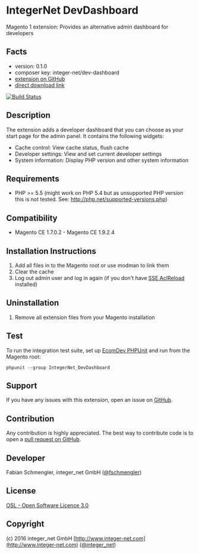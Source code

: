 IntegerNet DevDashboard
=====================
Magento 1 extension: Provides an alternative admin dashboard for developers

Facts
-----
- version: 0.1.0
- composer key: integer-net/dev-dashboard
- [extension on GitHub](https://github.com/integer-net/DevDashboard)
- [direct download link](https://github.com/integer-net/DevDashboard/archive/master.zip)

[![Build Status](https://travis-ci.org/integer-net/DevDashboard.svg?branch=master)](https://travis-ci.org/integer-net/DevDashboard)

Description
-----------
The extension adds a developer dashboard that you can choose as your start page for the admin panel. It contains the following widgets:

- Cache control: View cache status, flush cache
- Developer settings: View and set current developer settings
- System information: Display PHP version and other system information

Requirements
------------
- PHP >= 5.5 (might work on PHP 5.4 but as unsupported PHP version this is not tested. See: http://php.net/supported-versions.php)

Compatibility
-------------
- Magento CE 1.7.0.2 - Magento CE 1.9.2.4

Installation Instructions
-------------------------
1.    Add all files in to the Magento root or use modman to link them
2.    Clear the cache
3.    Log out admin user and log in again (if you don't have [SSE AclReload](https://github.com/schmengler/AclReload) installed)

Uninstallation
--------------
1. Remove all extension files from your Magento installation

Test
----
To run the integration test suite, set up [EcomDev PHPUnit](https://github.com/EcomDev/EcomDev_PHPUnit) and run from the Magento root:

    phpunit --group IntegerNet_DevDashboard

Support
-------
If you have any issues with this extension, open an issue on [GitHub](https://github.com/integer-net/DevDashboard/issues).

Contribution
------------
Any contribution is highly appreciated. The best way to contribute code is to open a [pull request on GitHub](https://help.github.com/articles/using-pull-requests).

Developer
---------
Fabian Schmengler, integer\_net GmbH ([@fschmengler](https://twitter.com/fschmengler))

License
-------
[OSL - Open Software Licence 3.0](http://opensource.org/licenses/osl-3.0.php)

Copyright
---------
(c) 2016 integer\_net GmbH
[http://www.integer-net.com](http://www.integer-net.com) ([@integer_net](https://twitter.com/integer_net))

